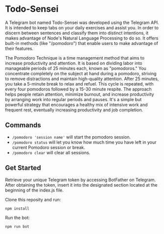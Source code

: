 # Todo-Sensei

A Telegram bot named Todo-Sensei was developed using the Telegram API. It is intended to keep tabs on your daily exercises and assist you. In order to discern between sentences and classify them into distinct intentions, it makes advantage of Node's Natural Language Processing to do so. It offers built-in methods (like "/pomodoro") that enable users to make advantage of their features. 
  
  
The Pomodoro Technique is a time management method that aims to increase productivity and attention. It is based on dividing labor into manageable periods of 25 minutes each, known as "pomodoros." You concentrate completely on the subject at hand during a pomodoro, striving to remove distractions and maintain high-quality attention. After 25 minutes, you take a 5-minute break to relax and refuel. This cycle is repeated, with every four pomodoros followed by a 15-30 minute respite. The approach helps people retain attention, minimize burnout, and increase productivity by arranging work into regular periods and pauses. It's a simple but powerful strategy that encourages a healthy mix of intensive work and frequent rest, eventually increasing productivity and job completion.


## Commands
- `/pomodoro 'session name'` will start the pomodoro session.
- `/pomodoro status`  will let you know how much time you have left in your current Pomodoro session or break.
- `/pomodoro clear` will clear all sessions. 

## Get Started

Retrieve your unique Telegram token by accessing BotFather on Telegram. After obtaining the token, insert it into the designated section located at the beginning of the index.js file.

Clone this reposity and run:
```
npm install
```
Run the bot:
```
npm run bot
```
